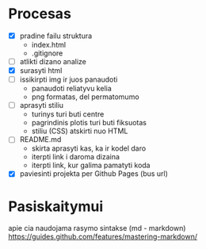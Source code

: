 # Procesas

- [x] pradine failu struktura
   - index.html
   - .gitignore
- [ ] atlikti dizano analize
- [x] surasyti html
- [ ] issikirpti img ir juos panaudoti
   - panaudoti reliatyvu kelia
   - png formatas, del permatomumo
- [ ] aprasyti stiliu
   - turinys turi buti centre
   - pagrindinis plotis turi buti fiksuotas
   - stiliu (CSS) atskirti nuo HTML
- [ ] README.md 
   - skirta aprasyti kas, ka ir kodel daro
   - iterpti link i daroma dizaina
   - iterpti link, kur galima pamatyti koda
- [x] paviesinti projekta per Github Pages (bus url)

#  Pasiskaitymui

apie cia naudojama rasymo sintakse (md - markdown)
https://guides.github.com/features/mastering-markdown/
